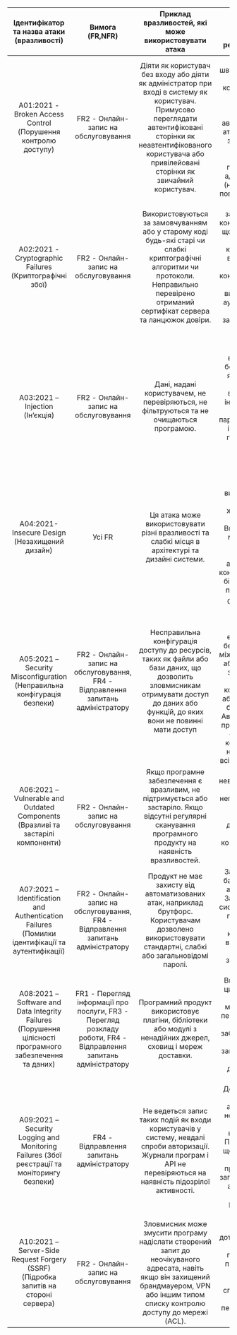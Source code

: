 | Ідентифікатор та назва атаки (вразливості) | Вимога (FR,NFR) | Приклад вразливостей, які може використовувати атака | Приклад запобігання успішної реалізації атаки |
|:-:|:-:|:-:|:-:|
| A01:2021 - Broken Access Control (Порушення контролю доступу) | FR2 - Онлайн-запис на обслуговування | Діяти як користувач без входу або діяти як адміністратор при вході в систему як користувач. Примусово переглядати автентифіковані сторінки як неавтентифікованого користувача або привілейовані сторінки як звичайний користувач. | Обмежте швидкість доступу до API та контролера, щоб мінімізувати збитки від інструментів автоматизованих атак. Реєструйте збої контролю доступу і за необхідності попереджайте адміністраторів (наприклад, про повторення збоїв). |
| A02:2021 - Cryptographic Failures (Криптографічні збої) | FR2 - Онлайн-запис на обслуговування | Використовуються за замовчуванням або у старому коді будь-які старі чи слабкі криптографічні алгоритми чи протоколи. Неправильно перевірено отриманий сертифікат сервера та ланцюжок довіри. | Обов'язково зашифруйте всі конфіденційні дані, що зберігаються. Вимкніть кешування для відповідей, які містять конфіденційні дані. Завжди використовуйте аутентифіковане шифрування замість простого шифрування. |
| A03:2021 – Injection (Інʼєкція) | FR2 - Онлайн-запис на обслуговування | Дані, надані користувачем, не перевіряються, не фільтруються та не очищаються програмою. | Найкращим варіантом є використання безпечного API, який повністю виключає використання інтерпретатора, надає параметризований інтерфейс або переходить до інструментів реляційного зіставлення об'єктів. |
| A04:2021-Insecure Design (Незахищений дизайн) | Усі FR | Ця атака може використовувати різні вразливості та слабкі місця в архітектурі та дизайні системи. | Створіть та використовуйте безпечний життєвий цикл розробки. Використовуйте моделювання загроз для критичної аутентифікації, контролю доступу, бізнес-логіки та потоків ключів. |
| A05:2021 – Security Misconfiguration (Неправильна конфігурація безпеки) | FR2 - Онлайн-запис на обслуговування, FR4 - Відправлення запитань адміністратору | Несправильна конфігурація доступу до ресурсів, таких як файли або бази даних, що дозволить зловмисникам отримувати доступ до даних або функцій, до яких вони не повинні мати доступ | Сегментована архітектура додатків забезпечує ефективний та безпечний поділ між компонентами або орендарями за допомогою сегментації, контейнеризації або груп хмарної безпеки (ACL). Автоматизований процес перевірки ефективності конфігурацій та налаштувань у всіх середовищах. |
| A06:2021 – Vulnerable and Outdated Components (Вразливі та застарілі компоненти) | FR2 - Онлайн-запис на обслуговування | Якщо програмне забезпечення є вразливим, не підтримується або застаріло. Якщо відсутні регулярні сканування програмного продукту на наявність вразливостей. | Видаліть невикористовувані залежності, непотрібні функції, компоненти, файли та документацію. Отримуйте компоненти лише з офіційних джерел. |
| A07:2021 – Identification and Authentication Failures (Помилки ідентифікації та аутентифікації) | FR2 - Онлайн-запис на обслуговування, FR4 - Відправлення запитань адміністратору | Продукт не має захисту від автоматизованих атак, наприклад брутфорс. Користувачам дозволено використовувати стандартні, слабкі або загальновідомі паролі. | Запровадження багатофакторної аутентифікації. Запровадження системи перевірки паролів, що не дозволить користувачам встановлювати легкі та загальновідомі паролі. |
| A08:2021 – Software and Data Integrity Failures (Порушення цілісності програмного забезпечення та даних) | FR1 - Перегляд інформації про послуги, FR3 - Перегляд розкладу роботи, FR4 - Відправлення запитань адміністратору | Програмний продукт використовує плагіни, бібліотеки або модулі з ненадійних джерел, сховищ і мереж доставки. | Використовуйте цифрові підписи або подібні механізми, щоб переконатися, що програмне забезпечення або дані завантаєуються з офіційного джерела та не були змінені. |
| A09:2021 – Security Logging and Monitoring Failures (Збої реєстрації та моніторингу безпеки) | FR4 - Відправлення запитань адміністратору | Не ведеться запис таких подій як входи користувачів у систему, невдалі спроби авторизації. Журнали програм і API не перевіряються на наявність підозрілої активності. | Додайте журнал запису авторизацій та невдалих спроб авторизації користувачів. Переконайтеся, що дані журналу закодовані правильно, щоб запобігти ін’єкціям або атакам на системи реєстрації чи моніторингу. |
| A10:2021 – Server-Side Request Forgery (SSRF) (Підробка запитів на стороні сервера) | FR2 - Онлайн-запис на обслуговування | Зловмисник може змусити програму надіслати створений запит до неочікуваного адресата, навіть якщо він захищений брандмауером, VPN або іншим типом списку контролю доступу до мережі (ACL). | Забезпечте дотримання схеми URL-адреси, порту та місця призначення за допомогою позитивного списку дозволів. Вимкніть перенаправлення HTTP. |
